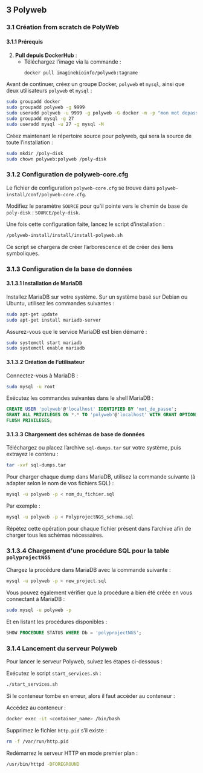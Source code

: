 ## 3 Polyweb

### 3.1 Création from scratch de PolyWeb

#### 3.1.1 Prérequis

2. **Pull depuis DockerHub** :
    - Téléchargez l’image via la commande :
      ```sh
      docker pull imaginebioinfo/polyweb:tagname
      ```

Avant de continuer, créez un groupe Docker, `polyweb` et `mysql`, ainsi que deux utilisateurs `polyweb` et `mysql` :
```sh
sudo groupadd docker
sudo groupadd polyweb -g 9999
sudo useradd polyweb -u 9999 -g polyweb -G docker -m -p "mon mot depasse" -s "/bin/bash"
sudo groupadd mysql -g 27
sudo useradd mysql -u 27 -g mysql -M
```

Créez maintenant le répertoire source pour polyweb, qui sera la source de toute l’installation :
```sh
sudo mkdir /poly-disk
sudo chown polyweb:polyweb /poly-disk
```

### 3.1.2 Configuration de polyweb-core.cfg

Le fichier de configuration `polyweb-core.cfg` se trouve dans `polyweb-install/conf/polyweb-core.cfg`.

Modifiez le paramètre `SOURCE` pour qu'il pointe vers le chemin de base de `poly-disk` : `SOURCE/poly-disk`.

Une fois cette configuration faite, lancez le script d’installation :
```sh
/polyweb-install/install/install-polyweb.sh
```

Ce script se chargera de créer l’arborescence et de créer des liens symboliques.

### 3.1.3 Configuration de la base de données

#### 3.1.3.1 Installation de MariaDB

Installez MariaDB sur votre système. Sur un système basé sur Debian ou Ubuntu, utilisez les commandes suivantes :
```sh
sudo apt-get update
sudo apt-get install mariadb-server
```

Assurez-vous que le service MariaDB est bien démarré :
```sh
sudo systemctl start mariadb
sudo systemctl enable mariadb
```

#### 3.1.3.2 Création de l’utilisateur

Connectez-vous à MariaDB :
```sh
sudo mysql -u root
```

Exécutez les commandes suivantes dans le shell MariaDB :
```sql
CREATE USER 'polyweb'@'localhost' IDENTIFIED BY 'mot_de_passe';
GRANT ALL PRIVILEGES ON *.* TO 'polyweb'@'localhost' WITH GRANT OPTION;
FLUSH PRIVILEGES;
```

#### 3.1.3.3 Chargement des schémas de base de données

Téléchargez ou placez l’archive `sql-dumps.tar` sur votre système, puis extrayez le contenu :
```sh
tar -xvf sql-dumps.tar
```

Pour charger chaque dump dans MariaDB, utilisez la commande suivante (à adapter selon le nom de vos fichiers SQL) :
```sh
mysql -u polyweb -p < nom_du_fichier.sql
```

Par exemple :
```sh
mysql -u polyweb -p < PolyprojectNGS_schema.sql
```

Répétez cette opération pour chaque fichier présent dans l’archive afin de charger tous les schémas nécessaires.

### 3.1.3.4 Chargement d'une procédure SQL pour la table `polyprojectNGS`

Chargez la procédure dans MariaDB avec la commande suivante :
```sh
mysql -u polyweb -p < new_project.sql
```

Vous pouvez également vérifier que la procédure a bien été créée en vous connectant à MariaDB :
```sh
sudo mysql -u polyweb -p
```

Et en listant les procédures disponibles :
```sql
SHOW PROCEDURE STATUS WHERE Db = 'polyprojectNGS';
```

### 3.1.4 Lancement du serveur Polyweb

Pour lancer le serveur Polyweb, suivez les étapes ci-dessous :

Exécutez le script `start_services.sh` :
```sh
./start_services.sh
```

Si le conteneur tombe en erreur, alors il faut accéder au conteneur :

Accédez au conteneur :
```sh
docker exec -it <container_name> /bin/bash
```

Supprimez le fichier `http.pid` s’il existe :
```sh
rm -f /var/run/http.pid
```

Redémarrez le serveur HTTP en mode premier plan :
```sh
/usr/bin/httpd -DFOREGROUND
```
